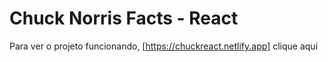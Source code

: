 # Chuck Norris Facts - React

Para ver o projeto funcionando, [https://chuckreact.netlify.app] clique aqui